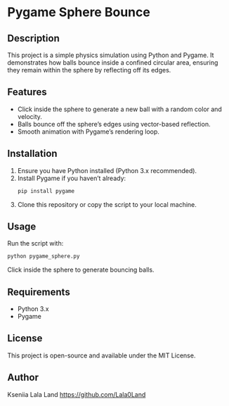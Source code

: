 # Pygame Sphere Bounce

## Description
This project is a simple physics simulation using Python and Pygame. It demonstrates how balls bounce inside a confined circular area, ensuring they remain within the sphere by reflecting off its edges.

## Features
- Click inside the sphere to generate a new ball with a random color and velocity.
- Balls bounce off the sphere’s edges using vector-based reflection.
- Smooth animation with Pygame’s rendering loop.

## Installation
1. Ensure you have Python installed (Python 3.x recommended).
2. Install Pygame if you haven’t already:
   ```sh
   pip install pygame
   ```
3. Clone this repository or copy the script to your local machine.

## Usage
Run the script with:
```sh
python pygame_sphere.py
```
Click inside the sphere to generate bouncing balls.

## Requirements
- Python 3.x
- Pygame

## License
This project is open-source and available under the MIT License.

## Author
Kseniia Lala Land https://github.com/Lala0Land

